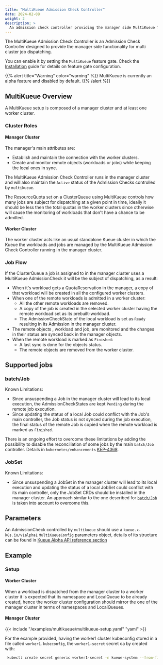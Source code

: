 ```yaml
---
title: "MultiKueue Admission Check Controller"
date: 2024-02-08
weight: 2
description: >
  An admission check controller providing the manager side MultiKueue functionality.
---
```


The MultiKueue Admission Check Controller is an Admission Check Controller designed to provide the manager side functionality for multi cluster job dispatching.

You can enable it by setting the `MultiKueue` feature gate. Check the [Installation](/docs/installation/#change-the-feature-gates-configuration) guide for details on feature gate configuration.

{{% alert title="Warning" color="warning" %}}
MultiKueue is currently an alpha feature and disabled by default.
{{% /alert %}}

## MultiKueue Overview

A MultiKueue setup is composed of a manager cluster and at least one worker cluster.

### Cluster Roles
#### Manager Cluster

The manager's main attributes are:
- Establish and maintain the connection with the worker clusters.
- Create and monitor remote objects (workloads or jobs) while keeping the local ones in sync.

The MultiKueue Admission Check Controller runs in the manager cluster and will also maintain the `Active` status of the Admission Checks controlled by `multikueue`.

The ResourceQuota set on a ClusterQueue using MultiKueue controls how many jobs are subject for dispatching at a given point in time, ideally it should be less then the total quotas in the worker clusters since otherwise will cause the monitoring of workloads that don't have a chance to be admitted. 

#### Worker Cluster

The worker cluster acts like an usual standalone Kueue cluster in which the Kueue the workloads and jobs are managed by the MultiKueue Admission Check Controller running in the manager cluster.

### Job Flow

If the ClusterQueue a job is assigned to in the manager cluster uses a MultiKueue AdmissionCheck it will be the subject of dispatching, as a result:

- When it's workload gets a QuotaReservation in the manager, a copy of that workload will be created in all the configured worker clusters.
- When one of the remote workloads is admitted in a worker cluster:
  - All the other remote workloads are removed.
  - A copy of the job is created in the selected worker cluster having the remote workload set as its prebuilt-workload.
  - The AdmissionCheckState of the local workload is set as `Ready` resulting in its Admission in the manager cluster.
- The remote objects , workload and job, are monitored and the changes in their status are synced back in the manager objects.
- When the remote workload is marked as `Finished`:
  - A last sync is done for the objects status.
  - The remote objects are removed from the worker cluster.


## Supported jobs
### batch/Job
Known Limitations:
- Since unsuspending a Job in the manager cluster will lead to its local execution, the AdmissionCheckStates are kept `Pending` during the remote job execution.
- Since updating the status of a local Job could conflict with the Job's main controller, the Job status is not synced during the job execution, the final status of the remote Job is copied when the remote workload is marked as `Finished`.

There is an ongoing effort to overcome these limitations by adding the possibility to disable the reconciliation of some jobs by the main `batch/Job` controller. Details in `kubernetes/enhancements` [KEP-4368](https://github.com/kubernetes/enhancements/tree/master/keps/sig-apps/4368-support-managed-by-label-for-batch-jobs#readme).

### JobSet
Known Limitations:
- Since unsuspending a JobSet in the manager cluster will lead to its local execution and updating the status of a local JobSet could conflict with its main controller, only the JobSet CRDs should be installed in the manager cluster.
An approach similar to the one described for [`batch/Job`](#batchjob) is taken into account to overcome this. 

## Parameters

An AdmissionCheck controlled by `multikueue` should use a `kueue.x-k8s.io/v1alpha1` `MultiKueueConfig` parameters object, details of its structure can be found in [Kueue Alpha API reference section](/docs/reference/kueue-alpha.v1alpha1/#kueue-x-k8s-io-v1alpha1-MultiKueueConfig)

## Example

### Setup

#### Worker Cluster

When a workload is dispatched from the manager cluster to a worker cluster it is expected that its namespace and LocalQueue to be already created, hence the worker cluster configuration should mirror the one of the manager cluster in terms of namespaces and LocalQueues.

#### Manager Cluster

{{< include "/examples/multikueue/multikueue-setup.yaml" "yaml" >}}

For the example provided, having the worker1 cluster kubeconfig stored in a file called `worker1.kubeconfig`, the 
`worker1-secret` secret ca by created with:

```bash
 kubectl create secret generic worker1-secret -n kueue-system --from-file=kubeconfig=worker1.kubeconfig
```
